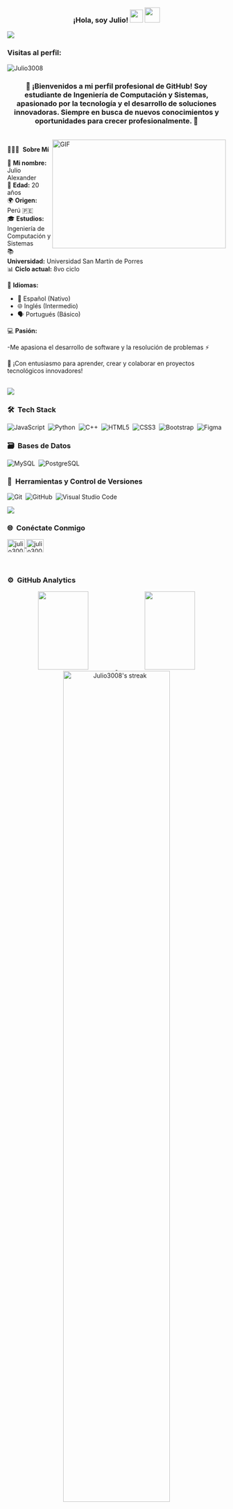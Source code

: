 <h3 align="center">¡Hola, soy Julio! <img src="https://media.giphy.com/media/WUlplcMpOCEmTGBtBW/giphy.gif" width="30"> <img src="https://media.giphy.com/media/l0MYGb1LuZ3n7dRnO/giphy.gif" width="35"/></h3>

<img src="https://user-images.githubusercontent.com/73097560/115834477-dbab4500-a447-11eb-908a-139a6edaec5c.gif">

<p align="right"> 
  <h3>Visitas al perfil:</h3> 
  <img src="https://komarev.com/ghpvc/?username=Julio3008&label=Profile%20views&color=blue&style=flat" alt="Julio3008" /> 
</p>

<h3 align="center">
👋 ¡Bienvenidos a mi perfil profesional de GitHub! Soy estudiante de Ingeniería de Computación y Sistemas, apasionado por la tecnología y el desarrollo de soluciones innovadoras. Siempre en busca de nuevos conocimientos y oportunidades para crecer profesionalmente. 🚀
</h3>

<br>

<img align="right" height="250" width="400" alt="GIF" src="https://media.giphy.com/media/qgQUggAC3Pfv687qPC/giphy.gif" />

👨🏻‍💻 &nbsp;**Sobre Mí**

👨 **Mi nombre:** Julio Alexander  
🎂 **Edad:** 20 años  
🌍 **Origen:** Perú 🇵🇪  
🎓 **Estudios:** Ingeniería de Computación y Sistemas  
📚 **Universidad:** Universidad San Martín de Porres  
📊 **Ciclo actual:** 8vo ciclo

🌟 **Idiomas:**

- 🏅 Español (Nativo)
- 🌐 Inglés (Intermedio)
- 🗣️ Portugués (Básico)

💻 **Pasión:**

-Me apasiona el desarrollo de software y la resolución de problemas ⚡

🚀 ¡Con entusiasmo para aprender, crear y colaborar en proyectos tecnológicos innovadores!

<br>
<img src="https://user-images.githubusercontent.com/73097560/115834477-dbab4500-a447-11eb-908a-139a6edaec5c.gif">

### 🛠 &nbsp;Tech Stack

![JavaScript](https://img.shields.io/badge/javascript-%23323330.svg?style=for-the-badge&logo=javascript&logoColor=%23F7DF1E)&nbsp;
![Python](https://img.shields.io/badge/python-3670A0?style=for-the-badge&logo=python&logoColor=ffdd54)&nbsp;
![C++](https://img.shields.io/badge/c++-%2300599C.svg?style=for-the-badge&logo=c%2B%2B&logoColor=white)&nbsp;
![HTML5](https://img.shields.io/badge/html5-%23E34F26.svg?style=for-the-badge&logo=html5&logoColor=white)&nbsp;
![CSS3](https://img.shields.io/badge/css3-%231572B6.svg?style=for-the-badge&logo=css3&logoColor=white)&nbsp;
![Bootstrap](https://img.shields.io/badge/bootstrap-%23563D7C.svg?style=for-the-badge&logo=bootstrap&logoColor=white)&nbsp;
![Figma](https://img.shields.io/badge/figma-%23F24E1E.svg?style=for-the-badge&logo=figma&logoColor=white)&nbsp;

### 🗃 &nbsp;Bases de Datos

![MySQL](https://img.shields.io/badge/mysql-%2300f.svg?style=for-the-badge&logo=mysql&logoColor=white)&nbsp;
![PostgreSQL](https://img.shields.io/badge/postgres-%23316192.svg?style=for-the-badge&logo=postgresql&logoColor=white)&nbsp;
&emsp;

### 🧰 &nbsp;Herramientas y Control de Versiones

![Git](https://img.shields.io/badge/git-%23F05033.svg?style=for-the-badge&logo=git&logoColor=white)&nbsp;
![GitHub](https://img.shields.io/badge/github-%23121011.svg?style=for-the-badge&logo=github&logoColor=white)&nbsp;
![Visual Studio Code](https://img.shields.io/badge/Visual%20Studio%20Code-0078d7.svg?style=for-the-badge&logo=visual-studio-code&logoColor=white)&nbsp;

<img src="https://user-images.githubusercontent.com/73097560/115834477-dbab4500-a447-11eb-908a-139a6edaec5c.gif">

### 🌐 &nbsp;Conéctate Conmigo

<p align="left">
  <a href="https://www.linkedin.com/in/julio-antaurco/" target="blank">
    <img align="center" src="https://raw.githubusercontent.com/rahuldkjain/github-profile-readme-generator/master/src/images/icons/Social/linked-in-alt.svg"
         alt="julio3008" height="30" width="40" />
  </a>
  <a href="https://github.com/Julio3008" target="blank">
    <img align="center" src="https://raw.githubusercontent.com/rahuldkjain/github-profile-readme-generator/master/src/images/icons/Social/github.svg"
         alt="julio3008" height="30" width="40" />
  </a>
</p>

<br>

### ⚙️ &nbsp;GitHub Analytics

<div align="center">
  <a href="https://github.com/Julio3008">
    <img height="180em" src="https://github-readme-stats-eight-theta.vercel.app/api?username=Julio3008&show_icons=true&theme=algolia&include_all_commits=true&count_private=true" width="48%"/>
    <img height="180em" src="https://github-readme-stats-eight-theta.vercel.app/api/top-langs/?username=Julio3008&layout=compact&langs_count=8&theme=algolia" width="48%"/>
  </a>
</div>

<div align="center">
  <img src="https://github-readme-streak-stats.herokuapp.com/?user=Julio3008&theme=algolia&hide_border=true" alt="Julio3008's streak" width="70%"/>
</div>

<br>

<div align="center">
  <a href="https://github.com/ashutosh00710/github-readme-activity-graph">
    <img src="https://github-readme-activity-graph.vercel.app/graph?username=Julio3008&theme=react-dark&hide_border=true" alt="Contribution Graph" width="95%" />
  </a>
</div>

<br>

<p align="center">
  <b>Gracias por visitar mi perfil 💻 ¡Nos vemos en mis proyectos!</b>
</p>

<br>

Credits: [Julio3008](https://github.com/Julio3008)
